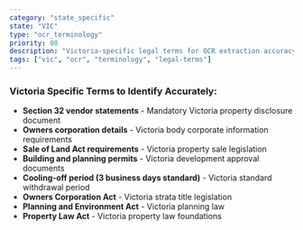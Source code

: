 ```yaml
---
category: "state_specific"
state: "VIC"
type: "ocr_terminology"
priority: 80
description: "Victoria-specific legal terms for OCR extraction accuracy"
tags: ["vic", "ocr", "terminology", "legal-terms"]
---
```


### Victoria Specific Terms to Identify Accurately:

- **Section 32 vendor statements** - Mandatory Victoria property disclosure document
- **Owners corporation details** - Victoria body corporate information requirements
- **Sale of Land Act requirements** - Victoria property sale legislation
- **Building and planning permits** - Victoria development approval documents
- **Cooling-off period (3 business days standard)** - Victoria standard withdrawal period
- **Owners Corporation Act** - Victoria strata title legislation
- **Planning and Environment Act** - Victoria planning law
- **Property Law Act** - Victoria property law foundations